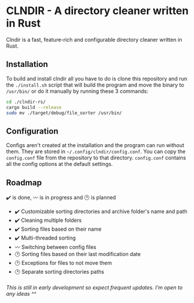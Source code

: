 # CLNDIR - A directory cleaner written in Rust  
Clndir is a fast, feature-rich and configurable directory cleaner written in Rust.

## Installation
To build and install clndir all you have to do is clone this repository and run the `./install.sh` script that will build the program and move the binary to `/usr/bin/` or do it manually by running these 3 commands:
```bash
cd ./clndir-rs/
cargo build --release
sudo mv ./target/debug/file_sorter /usr/bin/
```

## Configuration
Configs aren't created at the installation and the program can run without them. They are stored in `~/.config/clndir/config.conf`. You can copy the `config.conf` file from the repository to that directory. `config.conf` contains all the config options at the default settings.

## Roadmap
✔️ is done, 〰️ is in progress and 🕑 is planned
- ✔️ Customizable sorting directories and archive folder's name and path
- ✔️ Cleaning multiple folders
- ✔️ Sorting files based on their name
- ✔️ Multi-threaded sorting
- 〰️ Switching between config files
- 🕑 Sorting files based on their last modification date
- 🕑 Exceptions for files to not move them
- 🕑 Separate sorting directories paths

###### This is still in early development so expect frequent updates. I'm open to any ideas ^^
